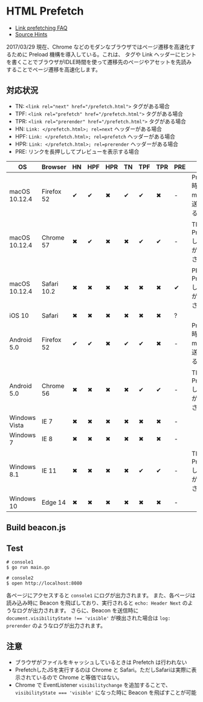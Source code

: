 HTML Prefetch
=============

- [Link prefetching FAQ](https://developer.mozilla.org/en-US/docs/Web/HTTP/Link_prefetching_FAQ)
- [Source Hints](https://www.w3.org/TR/resource-hints/)

2017/03/29 現在、Chrome などのモダンなブラウザではページ遷移を高速化するために Preload 機構を導入している。これは、<link> タグや Link ヘッダーにヒントを書くことでブラウザがIDLE時間を使って遷移先のページやアセットを先読みすることでページ遷移を高速化します。

## 対応状況

* TN: `<link rel="next" href="/prefetch.html">` タグがある場合
* TPF: `<link rel="prefetch" href="/prefetch.html">` タグがある場合
* TPR: `<link rel="prerender" href="/prefetch.html">` タグがある場合
* HN: `Link: </prefetch.html>; rel=next` ヘッダーがある場合
* HPF: `Link: </prefetch.html>; rel=prefetch` ヘッダーがある場合
* HPR: `Link: </prefetch.html>; rel=prerender` ヘッダーがある場合
* PRE: リンクを長押ししてプレビューを表示する場合

| OS            | Browser     | HN | HPF | HPR | TN | TPF | TPR | PRE | note                              |
|---------------|-------------|----|-----|-----|----|-----|-----|-----|-----------------------------------|
| macOS 10.12.4 | Firefox 52  | ✔︎  | ✔︎   | ✖︎   | ✔︎  | ✔︎   | ✖︎   | -   | Prefetch時にX-mozを送信する       |
| macOS 10.12.4 | Chrome 57   | ✖︎  | ✔︎   | ✖︎   | ✖︎  | ✔︎   | ✔︎   | -   | TPR時にPrefetchしたJSが実行される |
| macOS 10.12.4 | Safari 10.2 | ✖︎  | ✖︎   | ✖︎   | ✖︎  | ✖︎   | ✖︎   | ✔︎   | PRE時にPrefetchしたJSが実行される |
| iOS 10        | Safari      | ✖︎  | ✖︎   | ✖︎   | ✖︎  | ✖︎   | ✖︎   | ?   |                                   |
| Android 5.0   | Firefox 52  | ✔︎  | ✔︎   | ✖︎   | ✔︎  | ✔︎   | ✖︎   | -   | Prefetch時にX-mozを送信する       |
| Android 5.0   | Chrome 56   | ✖︎  | ✖︎   | ✖︎   | ✖︎  | ✔︎   | ✔︎   | -   | TPR時にPrefetchしたJSが実行される |
| Windows Vista | IE 7        | ✖︎  | ✖︎   | ✖︎   | ✖︎  | ✖︎   | ✖︎   | -   |                                   |
| Windows 7     | IE 8        | ✖︎  | ✖︎   | ✖︎   | ✖︎  | ✖︎   | ✖︎   | -   |                                   |
| Windows 8.1   | IE 11       | ✖︎  | ✖︎   | ✖︎   | ✖︎  | ✔︎   | ✔︎   | -   | TPR時にPrefetchしたJSが実行される |
| Windows 10    | Edge 14     | ✖︎  | ✖︎   | ✖︎   | ✖︎  | ✖︎   | ✖︎   | -   |                                   |

## Build beacon.js

## Test

```
# console1
$ go run main.go
```

```
# console2
$ open http://localhost:8080
```

各ページにアクセスすると `console1` にログが出力されます。
また、各ページは読み込み時に Beacon を飛ばしており、実行されると `echo: Header Next` のようなログが出力されます。
さらに、Beacon を送信時に `document.visibilityState !== 'visible'` が検出された場合は `log: prerender` のようなログが出力されます。

## 注意

- ブラウザがファイルをキャッシュしているときは Prefetch は行われない
- PrefetchしたJSを実行するのは Chrome と Safari。ただしSafariは実際に表示されているので Chrome と等価ではない。
- Chrome で EventListener `visibilitychange` を追加することで、`visibilityState === 'visible'` になった時に Beacon を飛ばすことが可能
